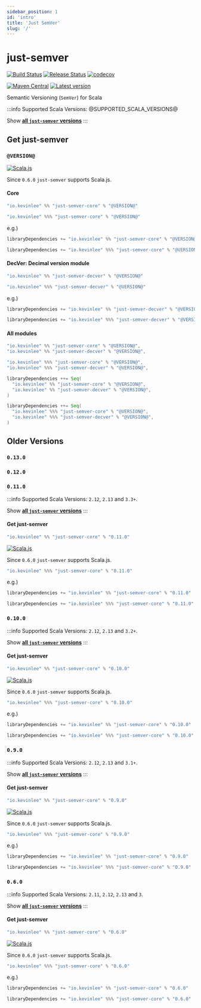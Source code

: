 ```yaml
---
sidebar_position: 1
id: 'intro'
title: 'Just SemVer'
slug: '/'
---
```

# just-semver

[![Build Status](https://github.com/Kevin-Lee/just-semver/workflows/Build%20All/badge.svg)](https://github.com/Kevin-Lee/just-semver/actions?workflow=Build+All)
[![Release Status](https://github.com/Kevin-Lee/just-semver/workflows/Release/badge.svg)](https://github.com/Kevin-Lee/just-semver/actions?workflow=Release)
[![codecov](https://codecov.io/gh/kevin-lee/just-semver/graph/badge.svg?token=SO5LB2BWOL)](https://codecov.io/gh/kevin-lee/just-semver)

[![Maven Central](https://maven-badges.herokuapp.com/maven-central/io.kevinlee/just-semver_2.13/badge.svg)](https://search.maven.org/artifact/io.kevinlee/just-semver_2.13)
[![Latest version](https://index.scala-lang.org/kevin-lee/just-semver/just-semver/latest.svg)](https://index.scala-lang.org/kevin-lee/just-semver/just-semver)

Semantic Versioning (`SemVer`) for Scala

:::info
Supported Scala Versions: @SUPPORTED_SCALA_VERSIONS@

Show [**all `just-semver` versions**](https://index.scala-lang.org/kevin-lee/just-semver/artifacts)
:::


## Get just-semver

### `@VERSION@`

[![Scala.js](https://www.scala-js.org/assets/badges/scalajs-1.11.0.svg)](https://www.scala-js.org)

Since `0.6.0` `just-semver` supports Scala.js.

#### Core
```scala
"io.kevinlee" %% "just-semver-core" % "@VERSION@"
```

```scala
"io.kevinlee" %%% "just-semver-core" % "@VERSION@"
```


e.g.)
```scala
libraryDependencies += "io.kevinlee" %% "just-semver-core" % "@VERSION@"
```
```scala
libraryDependencies += "io.kevinlee" %%% "just-semver-core" % "@VERSION@"
```


#### DecVer: Decimal version module
```scala
"io.kevinlee" %% "just-semver-decver" % "@VERSION@"
```

```scala
"io.kevinlee" %%% "just-semver-decver" % "@VERSION@"
```


e.g.)
```scala
libraryDependencies += "io.kevinlee" %% "just-semver-decver" % "@VERSION@"
```
```scala
libraryDependencies += "io.kevinlee" %%% "just-semver-decver" % "@VERSION@"
```

#### All modules

```scala
"io.kevinlee" %% "just-semver-core" % "@VERSION@",
"io.kevinlee" %% "just-semver-decver" % "@VERSION@",
```

```scala
"io.kevinlee" %%% "just-semver-core" % "@VERSION@",
"io.kevinlee" %%% "just-semver-decver" % "@VERSION@",
```

```scala
libraryDependencies ++= Seq(
  "io.kevinlee" %% "just-semver-core" % "@VERSION@",
  "io.kevinlee" %% "just-semver-decver" % "@VERSION@",
)
```
```scala
libraryDependencies ++= Seq(
  "io.kevinlee" %%% "just-semver-core" % "@VERSION@",
  "io.kevinlee" %%% "just-semver-decver" % "@VERSION@",
)
```



## Older Versions

### `0.13.0`

### `0.12.0`

### `0.11.0`

:::info
Supported Scala Versions: `2.12`, `2.13` and `3.3+`.

Show [**all `just-semver` versions**](https://index.scala-lang.org/kevin-lee/just-semver/artifacts)
:::


#### Get just-semver

```scala
"io.kevinlee" %% "just-semver-core" % "0.11.0"
```

[![Scala.js](https://www.scala-js.org/assets/badges/scalajs-1.11.0.svg)](https://www.scala-js.org)

Since `0.6.0` `just-semver` supports Scala.js.

```scala
"io.kevinlee" %%% "just-semver-core" % "0.11.0"
```


e.g.)
```scala
libraryDependencies += "io.kevinlee" %% "just-semver-core" % "0.11.0"
```
```scala
libraryDependencies += "io.kevinlee" %%% "just-semver-core" % "0.11.0"
```


### `0.10.0`

:::info
Supported Scala Versions: `2.12`, `2.13` and `3.2+`.

Show [**all `just-semver` versions**](https://index.scala-lang.org/kevin-lee/just-semver/artifacts)
:::


#### Get just-semver

```scala
"io.kevinlee" %% "just-semver-core" % "0.10.0"
```

[![Scala.js](https://www.scala-js.org/assets/badges/scalajs-1.11.0.svg)](https://www.scala-js.org)

Since `0.6.0` `just-semver` supports Scala.js.

```scala
"io.kevinlee" %%% "just-semver-core" % "0.10.0"
```


e.g.)
```scala
libraryDependencies += "io.kevinlee" %% "just-semver-core" % "0.10.0"
```
```scala
libraryDependencies += "io.kevinlee" %%% "just-semver-core" % "0.10.0"
```


### `0.9.0`

:::info
Supported Scala Versions: `2.12`, `2.13` and `3.1+`.

Show [**all `just-semver` versions**](https://index.scala-lang.org/kevin-lee/just-semver/artifacts)
:::


#### Get just-semver

```scala
"io.kevinlee" %% "just-semver-core" % "0.9.0"
```

[![Scala.js](https://www.scala-js.org/assets/badges/scalajs-1.11.0.svg)](https://www.scala-js.org)

Since `0.6.0` `just-semver` supports Scala.js.

```scala
"io.kevinlee" %%% "just-semver-core" % "0.9.0"
```


e.g.)
```scala
libraryDependencies += "io.kevinlee" %% "just-semver-core" % "0.9.0"
```
```scala
libraryDependencies += "io.kevinlee" %%% "just-semver-core" % "0.9.0"
```


### `0.6.0`

:::info
Supported Scala Versions: `2.11`, `2.12`, `2.13` and `3`.

Show [**all `just-semver` versions**](https://index.scala-lang.org/kevin-lee/just-semver/artifacts)
:::


#### Get just-semver

```scala
"io.kevinlee" %% "just-semver-core" % "0.6.0"
```

[![Scala.js](https://www.scala-js.org/assets/badges/scalajs-1.11.0.svg)](https://www.scala-js.org)

Since `0.6.0` `just-semver` supports Scala.js.

```scala
"io.kevinlee" %%% "just-semver-core" % "0.6.0"
```


e.g.)
```scala
libraryDependencies += "io.kevinlee" %% "just-semver-core" % "0.6.0"
```
```scala
libraryDependencies += "io.kevinlee" %%% "just-semver-core" % "0.6.0"
```
